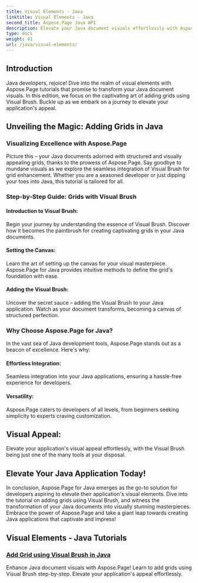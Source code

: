 ```yaml
---
title: Visual Elements - Java
linktitle: Visual Elements - Java
second_title: Aspose.Page Java API
description: Elevate your Java document visuals effortlessly with Aspose.Page! Learn to enhance your application by adding grids using Visual Brush in this step-by-step tutorial.
type: docs
weight: 41
url: /java/visual-elements/
---
```

## Introduction

Java developers, rejoice! Dive into the realm of visual elements with Aspose.Page tutorials that promise to transform your Java document visuals. In this edition, we focus on the captivating art of adding grids using Visual Brush. Buckle up as we embark on a journey to elevate your application's appeal.

## Unveiling the Magic: Adding Grids in Java

### Visualizing Excellence with Aspose.Page
Picture this – your Java documents adorned with structured and visually appealing grids, thanks to the prowess of Aspose.Page. Say goodbye to mundane visuals as we explore the seamless integration of Visual Brush for grid enhancement. Whether you are a seasoned developer or just dipping your toes into Java, this tutorial is tailored for all.

### Step-by-Step Guide: Grids with Visual Brush

#### Introduction to Visual Brush:
Begin your journey by understanding the essence of Visual Brush. Discover how it becomes the paintbrush for creating captivating grids in your Java documents.

#### Setting the Canvas:
Learn the art of setting up the canvas for your visual masterpiece. Aspose.Page for Java provides intuitive methods to define the grid's foundation with ease.

#### Adding the Visual Brush:
Uncover the secret sauce – adding the Visual Brush to your Java application. Watch as your document transforms, becoming a canvas of structured perfection.

### Why Choose Aspose.Page for Java?

In the vast sea of Java development tools, Aspose.Page stands out as a beacon of excellence. Here's why:

#### Effortless Integration:
Seamless integration into your Java applications, ensuring a hassle-free experience for developers.

#### Versatility:
Aspose.Page caters to developers of all levels, from beginners seeking simplicity to experts craving customization.

## Visual Appeal:
Elevate your application's visual appeal effortlessly, with the Visual Brush being just one of the many tools at your disposal.

## Elevate Your Java Application Today!

In conclusion, Aspose.Page for Java emerges as the go-to solution for developers aspiring to elevate their application's visual elements. Dive into the tutorial on adding grids using Visual Brush, and witness the transformation of your Java documents into visually stunning masterpieces. Embrace the power of Aspose.Page and take a giant leap towards creating Java applications that captivate and impress!
## Visual Elements - Java Tutorials
### [Add Grid using Visual Brush in Java](./add-grid/)
Enhance Java document visuals with Aspose.Page! Learn to add grids using Visual Brush step-by-step. Elevate your application's appeal effortlessly.